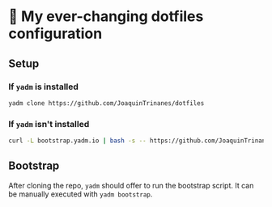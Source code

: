# 🚀 My ever-changing dotfiles configuration

## Setup

### If `yadm` is installed

```bash
yadm clone https://github.com/JoaquinTrinanes/dotfiles
```

### If `yadm` isn't installed

```bash
curl -L bootstrap.yadm.io | bash -s -- https://github.com/JoaquinTrinanes/dotfiles
```

## Bootstrap

After cloning the repo, `yadm` should offer to run the bootstrap script. It can be manually executed with `yadm bootstrap`.
